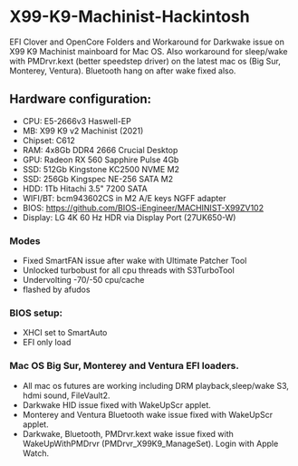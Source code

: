 # X99-K9-Machinist-Hackintosh
EFI Clover and OpenCore Folders and Workaround for Darkwake issue on X99 K9 Machinist mainboard for Mac OS. Also workaround for sleep/wake with PMDrvr.kext (better speedstep driver) on the latest mac os (Big Sur, Monterey, Ventura). Bluetooth hang on after wake fixed also.

## Hardware configuration:
* CPU: E5-2666v3 Haswell-EP
* MB: X99 K9 v2 Machinist (2021)
* Chipset: C612
* RAM: 4x8Gb DDR4 2666 Crucial Desktop
* GPU: Radeon RX 560 Sapphire Pulse 4Gb 
* SSD: 512Gb Kingstone KC2500 NVME M2
* SSD: 256Gb Kingspec NE-256 SATA M2
* HDD: 1Tb Hitachi 3.5" 7200 SATA
* WIFI/BT: bcm943602CS in M2 A/E keys NGFF adapter
* BIOS: https://github.com/BIOS-iEngineer/MACHINIST-X99ZV102
* Display: LG 4K 60 Hz HDR via Display Port (27UK650-W)

### Modes

* Fixed SmartFAN issue after wake with Ultimate Patcher Tool
* Unlocked turbobust for all cpu threads with S3TurboTool
* Undervolting -70/-50 cpu/cache
* flashed by afudos

### BIOS setup: 

* XHCI set to SmartAuto
* EFI only load

### Mac OS Big Sur, Monterey and Ventura EFI loaders.

* All mac os futures are working including DRM playback,sleep/wake S3, hdmi sound, FileVault2. 
* Darkwake HID issue fixed with WakeUpScr applet. 
* Monterey and Ventura Bluetooth wake issue fixed with WakeUpScr applet. 
* Darkwake, Bluetooth, PMDrvr.kext wake issue fixed with WakeUpWithPMDrvr (PMDrvr_X99K9_ManageSet). Login with Apple Watch.


